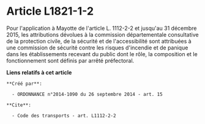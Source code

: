 # Article L1821-1-2

Pour l'application à Mayotte de l'article L. 1112-2-2 et jusqu'au 31 décembre 2015, les attributions dévolues à la commission
départementale consultative de la protection civile, de la sécurité et de l'accessibilité sont attribuées à une commission de
sécurité contre les risques d'incendie et de panique dans les établissements recevant du public dont le rôle, la composition
et le fonctionnement sont définis par arrêté préfectoral.

**Liens relatifs à cet article**

	**Créé par**:

	  - ORDONNANCE n°2014-1090 du 26 septembre 2014 - art. 15

	**Cite**:

	  - Code des transports - art. L1112-2-2

